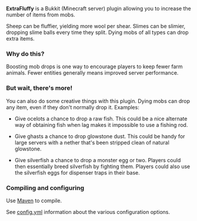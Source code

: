 **ExtraFluffy** is a Bukkit (Minecraft server) plugin allowing you to increase
the number of items from mobs.

Sheep can be fluffier, yielding more wool per shear. Slimes can be slimier,
dropping slime balls every time they split. Dying mobs of all types can drop
extra items.

### Why do this?

Boosting mob drops is one way to encourage players to keep fewer farm animals.
Fewer entities generally means improved server performance.

### But wait, there's more!

You can also do some creative things with this plugin. Dying mobs can drop any
item, even if they don't normally drop it. Examples:

* Give ocelots a chance to drop a raw fish. This could be a nice alternate way
  of obtaining fish when lag makes it impossible to use a fishing rod.

* Give ghasts a chance to drop glowstone dust. This could be handy for large
  servers with a nether that's been stripped clean of natural glowstone.

* Give silverfish a chance to drop a monster egg or two. Players could then
  essentially breed silverfish by fighting them. Players could also use the
  silverfish eggs for dispenser traps in their base.

### Compiling and configuring

Use [Maven](http://maven.apache.org/) to compile.

See [config.yml](src/main/resources/config.yml) information about the various
configuration options.
